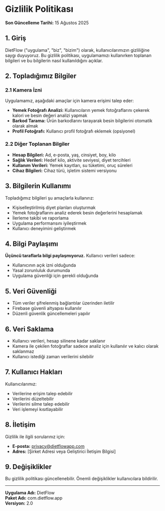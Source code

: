 # Gizlilik Politikası

**Son Güncelleme Tarihi:** 15 Ağustos 2025

## 1. Giriş

DietFlow ("uygulama", "biz", "bizim") olarak, kullanıcılarımızın gizliliğine saygı duyuyoruz. Bu gizlilik politikası, uygulamamızı kullanırken toplanan bilgileri ve bu bilgilerin nasıl kullanıldığını açıklar.

## 2. Topladığımız Bilgiler

### 2.1 Kamera İzni
Uygulamamız, aşağıdaki amaçlar için kamera erişimi talep eder:
- **Yemek Fotoğrafı Analizi:** Kullanıcıların yemek fotoğraflarını çekerek kalori ve besin değeri analizi yapmak
- **Barkod Tarama:** Ürün barkodlarını tarayarak besin bilgilerini otomatik olarak almak
- **Profil Fotoğrafı:** Kullanıcı profil fotoğrafı eklemek (opsiyonel)

### 2.2 Diğer Toplanan Bilgiler
- **Hesap Bilgileri:** Ad, e-posta, yaş, cinsiyet, boy, kilo
- **Sağlık Verileri:** Hedef kilo, aktivite seviyesi, diyet tercihleri
- **Kullanım Verileri:** Yemek kayıtları, su tüketimi, oruç süreleri
- **Cihaz Bilgileri:** Cihaz türü, işletim sistemi versiyonu

## 3. Bilgilerin Kullanımı

Topladığımız bilgileri şu amaçlarla kullanırız:
- Kişiselleştirilmiş diyet planları oluşturmak
- Yemek fotoğraflarını analiz ederek besin değerlerini hesaplamak
- İlerleme takibi ve raporlama
- Uygulama performansını iyileştirmek
- Kullanıcı deneyimini geliştirmek

## 4. Bilgi Paylaşımı

**Üçüncü taraflarla bilgi paylaşmıyoruz.** Kullanıcı verileri sadece:
- Kullanıcının açık izni olduğunda
- Yasal zorunluluk durumunda
- Uygulama güvenliği için gerekli olduğunda

## 5. Veri Güvenliği

- Tüm veriler şifrelenmiş bağlantılar üzerinden iletilir
- Firebase güvenli altyapısı kullanılır
- Düzenli güvenlik güncellemeleri yapılır

## 6. Veri Saklama

- Kullanıcı verileri, hesap silinene kadar saklanır
- Kamera ile çekilen fotoğraflar sadece analiz için kullanılır ve kalıcı olarak saklanmaz
- Kullanıcı istediği zaman verilerini silebilir

## 7. Kullanıcı Hakları

Kullanıcılarımız:
- Verilerine erişim talep edebilir
- Verilerini düzeltebilir
- Verilerini silme talep edebilir
- Veri işlemeyi kısıtlayabilir

## 8. İletişim

Gizlilik ile ilgili sorularınız için:
- **E-posta:** privacy@dietflowapp.com  
- **Adres:** [Şirket Adresi veya Geliştirici İletişim Bilgisi]

## 9. Değişiklikler

Bu gizlilik politikası güncellenebilir. Önemli değişiklikler kullanıcılara bildirilir.

---

**Uygulama Adı:** DietFlow  
**Paket Adı:** com.dietflow.app  
**Versiyon:** 2.0
